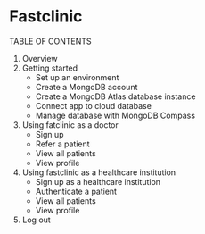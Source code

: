 # Fastclinic

TABLE OF CONTENTS

1. Overview
2. Getting started
    -   Set up an environment
    -   Create a MongoDB account
    -   Create a MongoDB Atlas database instance
    -   Connect app to cloud database
    -   Manage database with MongoDB Compass
3. Using fatclinic as a doctor
    -   Sign up
    -   Refer a patient
    -   View all patients
    -   View profile
4. Using fastclinic as a healthcare institution
    - Sign up as a healthcare institution
    - Authenticate a patient
    - View all patients
    - View profile
5. Log out